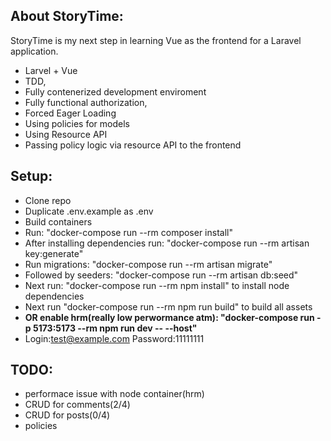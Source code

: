 ## About StoryTime:
StoryTime is my next step in learning Vue as the frontend for a Laravel application.

- Larvel + Vue
- TDD,
- Fully contenerized development enviroment
- Fully functional authorization,
- Forced Eager Loading
- Using policies for models
- Using Resource API
- Passing policy logic via resource API to the frontend

## Setup:
- Clone repo
- Duplicate .env.example as .env
- Build containers
- Run: "docker-compose run --rm composer install"
- After installing dependencies run: "docker-compose run --rm artisan key:generate"
- Run migrations: "docker-compose run --rm artisan migrate"
- Followed by seeders: "docker-compose run --rm artisan db:seed"
- Next run: "docker-compose run --rm npm install" to install node dependencies
- Next run "docker-compose run --rm npm run build" to build all assets
- **OR enable hrm(really low perwormance atm): "docker-compose run -p 5173:5173 --rm npm run dev -- --host"**
- Login:test@example.com Password:11111111
  


## TODO:
- performace issue with node container(hrm)
- CRUD for comments(2/4)
- CRUD for posts(0/4)
- policies
